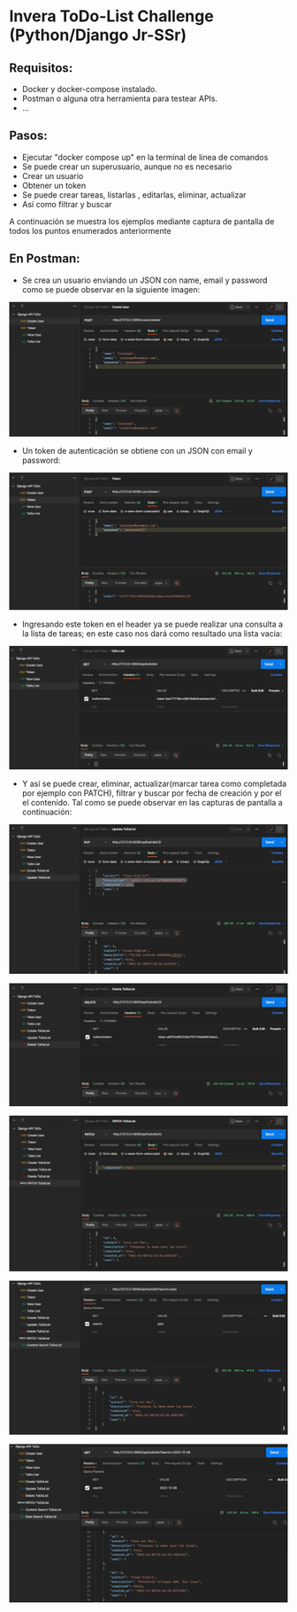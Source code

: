 # Invera ToDo-List Challenge (Python/Django Jr-SSr)
## Requisitos:

- Docker y docker-compose instalado.
- Postman o alguna otra herramienta para testear APIs.
- ...

## Pasos:

- Ejecutar "docker compose up" en la terminal de linea de comandos 
- Se puede crear un superusuario, aunque no es necesario
- Crear un usuario 
- Obtener un token
- Se puede crear tareas, listarlas , editarlas, eliminar, actualizar
- Así como filtrar y buscar

A continuación se muestra los ejemplos mediante captura de pantalla de todos los puntos enumerados anteriormente

## En Postman:

- Se crea un usuario enviando un JSON con name, email y password como se puede observar en la siguiente imagen:
<p align="center"><img src="images/print01.jpg"></p>

- Un token de autenticación se obtiene con un JSON con email y password:
<p align="center"><img src="images/print02.jpg"></p>

- Ingresando este token en el header ya se puede realizar una consulta a la lista de tareas; en este caso nos dará como resultado una lista vacia:
<p align="center"><img src="images/print03.jpg"></p>

- Y así se puede crear, eliminar, actualizar(marcar tarea como completada por ejemplo con PATCH), filtrar y buscar por fecha de creación y por el el contenido. Tal como se puede observar en las capturas de pantalla a continuación:
<p align="center"><img src="images/print04.jpg"></p>
<p align="center"><img src="images/print05.jpg"></p>
<p align="center"><img src="images/print06.jpg"></p>
<p align="center"><img src="images/print07.jpg"></p>
<p align="center"><img src="images/print08.jpg"></p>



